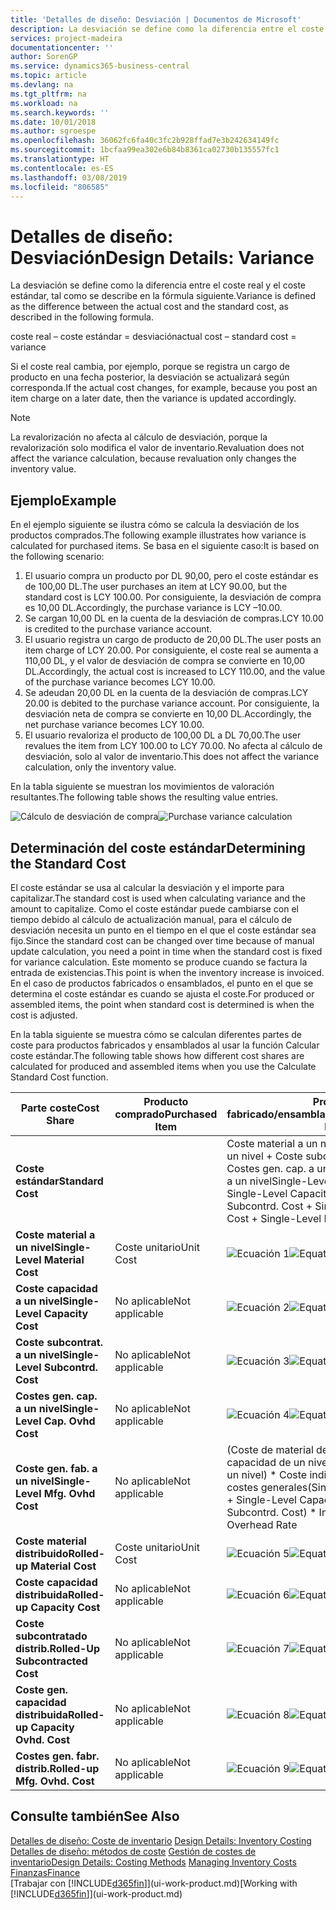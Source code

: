 ```yaml
---
title: 'Detalles de diseño: Desviación | Documentos de Microsoft'
description: La desviación se define como la diferencia entre el coste real y el coste estándar, tal como se describe en la fórmula siguiente.
services: project-madeira
documentationcenter: ''
author: SorenGP
ms.service: dynamics365-business-central
ms.topic: article
ms.devlang: na
ms.tgt_pltfrm: na
ms.workload: na
ms.search.keywords: ''
ms.date: 10/01/2018
ms.author: sgroespe
ms.openlocfilehash: 36062fc6fa40c3fc2b928ffad7e3b242634149fc
ms.sourcegitcommit: 1bcfaa99ea302e6b84b8361ca02730b135557fc1
ms.translationtype: HT
ms.contentlocale: es-ES
ms.lasthandoff: 03/08/2019
ms.locfileid: "806585"
---
```

# <a name="design-details-variance"></a><span data-ttu-id="4b5a1-103">Detalles de diseño: Desviación</span><span class="sxs-lookup"><span data-stu-id="4b5a1-103">Design Details: Variance</span></span>
<span data-ttu-id="4b5a1-104">La desviación se define como la diferencia entre el coste real y el coste estándar, tal como se describe en la fórmula siguiente.</span><span class="sxs-lookup"><span data-stu-id="4b5a1-104">Variance is defined as the difference between the actual cost and the standard cost, as described in the following formula.</span></span>  

 <span data-ttu-id="4b5a1-105">coste real – coste estándar = desviación</span><span class="sxs-lookup"><span data-stu-id="4b5a1-105">actual cost – standard cost = variance</span></span>  

 <span data-ttu-id="4b5a1-106">Si el coste real cambia, por ejemplo, porque se registra un cargo de producto en una fecha posterior, la desviación se actualizará según corresponda.</span><span class="sxs-lookup"><span data-stu-id="4b5a1-106">If the actual cost changes, for example, because you post an item charge on a later date, then the variance is updated accordingly.</span></span>  

> [!NOTE]  
>  <span data-ttu-id="4b5a1-107">La revalorización no afecta al cálculo de desviación, porque la revalorización solo modifica el valor de inventario.</span><span class="sxs-lookup"><span data-stu-id="4b5a1-107">Revaluation does not affect the variance calculation, because revaluation only changes the inventory value.</span></span>  

## <a name="example"></a><span data-ttu-id="4b5a1-108">Ejemplo</span><span class="sxs-lookup"><span data-stu-id="4b5a1-108">Example</span></span>  
 <span data-ttu-id="4b5a1-109">En el ejemplo siguiente se ilustra cómo se calcula la desviación de los productos comprados.</span><span class="sxs-lookup"><span data-stu-id="4b5a1-109">The following example illustrates how variance is calculated for purchased items.</span></span> <span data-ttu-id="4b5a1-110">Se basa en el siguiente caso:</span><span class="sxs-lookup"><span data-stu-id="4b5a1-110">It is based on the following scenario:</span></span>  

1.  <span data-ttu-id="4b5a1-111">El usuario compra un producto por DL 90,00, pero el coste estándar es de 100,00 DL.</span><span class="sxs-lookup"><span data-stu-id="4b5a1-111">The user purchases an item at LCY 90.00, but the standard cost is LCY 100.00.</span></span> <span data-ttu-id="4b5a1-112">Por consiguiente, la desviación de compra es 10,00 DL.</span><span class="sxs-lookup"><span data-stu-id="4b5a1-112">Accordingly, the purchase variance is LCY –10.00.</span></span>  
2.  <span data-ttu-id="4b5a1-113">Se cargan 10,00 DL en la cuenta de la desviación de compras.</span><span class="sxs-lookup"><span data-stu-id="4b5a1-113">LCY 10.00 is credited to the purchase variance account.</span></span>  
3.  <span data-ttu-id="4b5a1-114">El usuario registra un cargo de producto de 20,00 DL.</span><span class="sxs-lookup"><span data-stu-id="4b5a1-114">The user posts an item charge of LCY 20.00.</span></span> <span data-ttu-id="4b5a1-115">Por consiguiente, el coste real se aumenta a 110,00 DL, y el valor de desviación de compra se convierte en 10,00 DL.</span><span class="sxs-lookup"><span data-stu-id="4b5a1-115">Accordingly, the actual cost is increased to LCY 110.00, and the value of the purchase variance becomes LCY 10.00.</span></span>  
4.  <span data-ttu-id="4b5a1-116">Se adeudan 20,00 DL en la cuenta de la desviación de compras.</span><span class="sxs-lookup"><span data-stu-id="4b5a1-116">LCY 20.00 is debited to the purchase variance account.</span></span> <span data-ttu-id="4b5a1-117">Por consiguiente, la desviación neta de compra se convierte en 10,00 DL.</span><span class="sxs-lookup"><span data-stu-id="4b5a1-117">Accordingly, the net purchase variance becomes LCY 10.00.</span></span>  
5.  <span data-ttu-id="4b5a1-118">El usuario revaloriza el producto de 100,00 DL a DL 70,00.</span><span class="sxs-lookup"><span data-stu-id="4b5a1-118">The user revalues the item from LCY 100.00 to LCY 70.00.</span></span> <span data-ttu-id="4b5a1-119">No afecta al cálculo de desviación, solo al valor de inventario.</span><span class="sxs-lookup"><span data-stu-id="4b5a1-119">This does not affect the variance calculation, only the inventory value.</span></span>  

 <span data-ttu-id="4b5a1-120">En la tabla siguiente se muestran los movimientos de valoración resultantes.</span><span class="sxs-lookup"><span data-stu-id="4b5a1-120">The following table shows the resulting value entries.</span></span>  

 <span data-ttu-id="4b5a1-121">![Cálculo de desviación de compra](media/design_details_inventory_costing_11_purchase_variance.png "Cálculo de desviación de compra")</span><span class="sxs-lookup"><span data-stu-id="4b5a1-121">![Purchase variance calculation](media/design_details_inventory_costing_11_purchase_variance.png "Purchase variance calculation")</span></span>  

## <a name="determining-the-standard-cost"></a><span data-ttu-id="4b5a1-122">Determinación del coste estándar</span><span class="sxs-lookup"><span data-stu-id="4b5a1-122">Determining the Standard Cost</span></span>  
 <span data-ttu-id="4b5a1-123">El coste estándar se usa al calcular la desviación y el importe para capitalizar.</span><span class="sxs-lookup"><span data-stu-id="4b5a1-123">The standard cost is used when calculating variance and the amount to capitalize.</span></span> <span data-ttu-id="4b5a1-124">Como el coste estándar puede cambiarse con el tiempo debido al cálculo de actualización manual, para el cálculo de desviación necesita un punto en el tiempo en el que el coste estándar sea fijo.</span><span class="sxs-lookup"><span data-stu-id="4b5a1-124">Since the standard cost can be changed over time because of manual update calculation, you need a point in time when the standard cost is fixed for variance calculation.</span></span> <span data-ttu-id="4b5a1-125">Este momento se produce cuando se factura la entrada de existencias.</span><span class="sxs-lookup"><span data-stu-id="4b5a1-125">This point is when the inventory increase is invoiced.</span></span> <span data-ttu-id="4b5a1-126">En el caso de productos fabricados o ensamblados, el punto en el que se determina el coste estándar es cuando se ajusta el coste.</span><span class="sxs-lookup"><span data-stu-id="4b5a1-126">For produced or assembled items, the point when standard cost is determined is when the cost is adjusted.</span></span>  

 <span data-ttu-id="4b5a1-127">En la tabla siguiente se muestra cómo se calculan diferentes partes de coste para productos fabricados y ensamblados al usar la función Calcular coste estándar.</span><span class="sxs-lookup"><span data-stu-id="4b5a1-127">The following table shows how different cost shares are calculated for produced and assembled items when you use the Calculate Standard Cost function.</span></span>  

|<span data-ttu-id="4b5a1-128">Parte coste</span><span class="sxs-lookup"><span data-stu-id="4b5a1-128">Cost Share</span></span>|<span data-ttu-id="4b5a1-129">Producto comprado</span><span class="sxs-lookup"><span data-stu-id="4b5a1-129">Purchased Item</span></span>|<span data-ttu-id="4b5a1-130">Producto fabricado/ensamblado</span><span class="sxs-lookup"><span data-stu-id="4b5a1-130">Produced/Assembled Item</span></span>|  
|----------------|--------------------|------------------------------|  
|<span data-ttu-id="4b5a1-131">**Coste estándar**</span><span class="sxs-lookup"><span data-stu-id="4b5a1-131">**Standard Cost**</span></span>||<span data-ttu-id="4b5a1-132">Coste material a un nivel + Coste capacidad a un nivel + Coste subcontrat. a un nivel + Costes gen. cap. a un nivel + Coste gen. fab. a un nivel</span><span class="sxs-lookup"><span data-stu-id="4b5a1-132">Single-Level Material Cost + Single-Level Capacity Cost + Single-Level Subcontrd. Cost + Single-Level Cap. Ovhd. Cost + Single-Level Mfg. Ovhd. Cost</span></span>|  
|<span data-ttu-id="4b5a1-133">**Coste material a un nivel**</span><span class="sxs-lookup"><span data-stu-id="4b5a1-133">**Single-Level Material Cost**</span></span>|<span data-ttu-id="4b5a1-134">Coste unitario</span><span class="sxs-lookup"><span data-stu-id="4b5a1-134">Unit Cost</span></span>|<span data-ttu-id="4b5a1-135">![Ecuación 1](media/design_details_inventory_costing_11_equation_1.png "Ecuación 1")</span><span class="sxs-lookup"><span data-stu-id="4b5a1-135">![Equation 1](media/design_details_inventory_costing_11_equation_1.png "Equation 1")</span></span>|  
|<span data-ttu-id="4b5a1-136">**Coste capacidad a un nivel**</span><span class="sxs-lookup"><span data-stu-id="4b5a1-136">**Single-Level Capacity Cost**</span></span>|<span data-ttu-id="4b5a1-137">No aplicable</span><span class="sxs-lookup"><span data-stu-id="4b5a1-137">Not applicable</span></span>|<span data-ttu-id="4b5a1-138">![Ecuación 2](media/design_details_inventory_costing_11_equation_2.png "Ecuación 2")</span><span class="sxs-lookup"><span data-stu-id="4b5a1-138">![Equation 2](media/design_details_inventory_costing_11_equation_2.png "Equation 2")</span></span>|  
|<span data-ttu-id="4b5a1-139">**Coste subcontrat. a un nivel**</span><span class="sxs-lookup"><span data-stu-id="4b5a1-139">**Single-Level Subcontrd. Cost**</span></span>|<span data-ttu-id="4b5a1-140">No aplicable</span><span class="sxs-lookup"><span data-stu-id="4b5a1-140">Not applicable</span></span>|<span data-ttu-id="4b5a1-141">![Ecuación 3](media/design_details_inventory_costing_11_equation_3.png "Ecuación 3")</span><span class="sxs-lookup"><span data-stu-id="4b5a1-141">![Equation 3](media/design_details_inventory_costing_11_equation_3.png "Equation 3")</span></span>|  
|<span data-ttu-id="4b5a1-142">**Costes gen. cap. a un nivel**</span><span class="sxs-lookup"><span data-stu-id="4b5a1-142">**Single-Level Cap. Ovhd Cost**</span></span>|<span data-ttu-id="4b5a1-143">No aplicable</span><span class="sxs-lookup"><span data-stu-id="4b5a1-143">Not applicable</span></span>|<span data-ttu-id="4b5a1-144">![Ecuación 4](media/design_details_inventory_costing_11_equation_4.png "Ecuación 4")</span><span class="sxs-lookup"><span data-stu-id="4b5a1-144">![Equation 4](media/design_details_inventory_costing_11_equation_4.png "Equation 4")</span></span>|  
|<span data-ttu-id="4b5a1-145">**Coste gen. fab. a un nivel**</span><span class="sxs-lookup"><span data-stu-id="4b5a1-145">**Single-Level Mfg. Ovhd Cost**</span></span>|<span data-ttu-id="4b5a1-146">No aplicable</span><span class="sxs-lookup"><span data-stu-id="4b5a1-146">Not applicable</span></span>|<span data-ttu-id="4b5a1-147">(Coste de material de un nivel + Coste de capacidad de un nivel + Coste subcontr. de un nivel) \* Coste indirecto % /100 + Tasa costes generales</span><span class="sxs-lookup"><span data-stu-id="4b5a1-147">(Single-Level Material Cost + Single-Level Capacity Cost + Single-Level Subcontrd. Cost) \* Indirect Cost % / 100 + Overhead Rate</span></span>|  
|<span data-ttu-id="4b5a1-148">**Coste material distribuido**</span><span class="sxs-lookup"><span data-stu-id="4b5a1-148">**Rolled-up Material Cost**</span></span>|<span data-ttu-id="4b5a1-149">Coste unitario</span><span class="sxs-lookup"><span data-stu-id="4b5a1-149">Unit Cost</span></span>|<span data-ttu-id="4b5a1-150">![Ecuación 5](media/design_details_inventory_costing_11_equation_5.png "Ecuación 5")</span><span class="sxs-lookup"><span data-stu-id="4b5a1-150">![Equation 5](media/design_details_inventory_costing_11_equation_5.png "Equation 5")</span></span>|  
|<span data-ttu-id="4b5a1-151">**Coste capacidad distribuida**</span><span class="sxs-lookup"><span data-stu-id="4b5a1-151">**Rolled-up Capacity Cost**</span></span>|<span data-ttu-id="4b5a1-152">No aplicable</span><span class="sxs-lookup"><span data-stu-id="4b5a1-152">Not applicable</span></span>|<span data-ttu-id="4b5a1-153">![Ecuación 6](media/design_details_inventory_costing_11_equation_6.png "Ecuación 6")</span><span class="sxs-lookup"><span data-stu-id="4b5a1-153">![Equation 6](media/design_details_inventory_costing_11_equation_6.png "Equation 6")</span></span>|  
|<span data-ttu-id="4b5a1-154">**Coste subcontratado distrib.**</span><span class="sxs-lookup"><span data-stu-id="4b5a1-154">**Rolled-Up Subcontracted Cost**</span></span>|<span data-ttu-id="4b5a1-155">No aplicable</span><span class="sxs-lookup"><span data-stu-id="4b5a1-155">Not applicable</span></span>|<span data-ttu-id="4b5a1-156">![Ecuación 7](media/design_details_inventory_costing_11_equation_7.png "Ecuación 7")</span><span class="sxs-lookup"><span data-stu-id="4b5a1-156">![Equation 7](media/design_details_inventory_costing_11_equation_7.png "Equation 7")</span></span>|  
|<span data-ttu-id="4b5a1-157">**Coste gen. capacidad distribuida**</span><span class="sxs-lookup"><span data-stu-id="4b5a1-157">**Rolled-up Capacity Ovhd. Cost**</span></span>|<span data-ttu-id="4b5a1-158">No aplicable</span><span class="sxs-lookup"><span data-stu-id="4b5a1-158">Not applicable</span></span>|<span data-ttu-id="4b5a1-159">![Ecuación 8](media/design_details_inventory_costing_11_equation_8.png "Ecuación 8")</span><span class="sxs-lookup"><span data-stu-id="4b5a1-159">![Equation 8](media/design_details_inventory_costing_11_equation_8.png "Equation 8")</span></span>|  
|<span data-ttu-id="4b5a1-160">**Costes gen. fabr. distrib.**</span><span class="sxs-lookup"><span data-stu-id="4b5a1-160">**Rolled-up Mfg. Ovhd. Cost**</span></span>|<span data-ttu-id="4b5a1-161">No aplicable</span><span class="sxs-lookup"><span data-stu-id="4b5a1-161">Not applicable</span></span>|<span data-ttu-id="4b5a1-162">![Ecuación 9](media/design_details_inventory_costing_11_equation_9.png "Ecuación 9")</span><span class="sxs-lookup"><span data-stu-id="4b5a1-162">![Equation 9](media/design_details_inventory_costing_11_equation_9.png "Equation 9")</span></span>|  

## <a name="see-also"></a><span data-ttu-id="4b5a1-163">Consulte también</span><span class="sxs-lookup"><span data-stu-id="4b5a1-163">See Also</span></span>  
 <span data-ttu-id="4b5a1-164">[Detalles de diseño: Coste de inventario](design-details-inventory-costing.md) </span><span class="sxs-lookup"><span data-stu-id="4b5a1-164">[Design Details: Inventory Costing](design-details-inventory-costing.md) </span></span>  
 <span data-ttu-id="4b5a1-165">[Detalles de diseño: métodos de coste](design-details-costing-methods.md) [Gestión de costes de inventario](finance-manage-inventory-costs.md)</span><span class="sxs-lookup"><span data-stu-id="4b5a1-165">[Design Details: Costing Methods](design-details-costing-methods.md) [Managing Inventory Costs](finance-manage-inventory-costs.md)</span></span>  
 [<span data-ttu-id="4b5a1-166">Finanzas</span><span class="sxs-lookup"><span data-stu-id="4b5a1-166">Finance</span></span>](finance.md)  
 <span data-ttu-id="4b5a1-167">[Trabajar con [!INCLUDE[d365fin](includes/d365fin_md.md)]](ui-work-product.md)</span><span class="sxs-lookup"><span data-stu-id="4b5a1-167">[Working with [!INCLUDE[d365fin](includes/d365fin_md.md)]](ui-work-product.md)</span></span>
